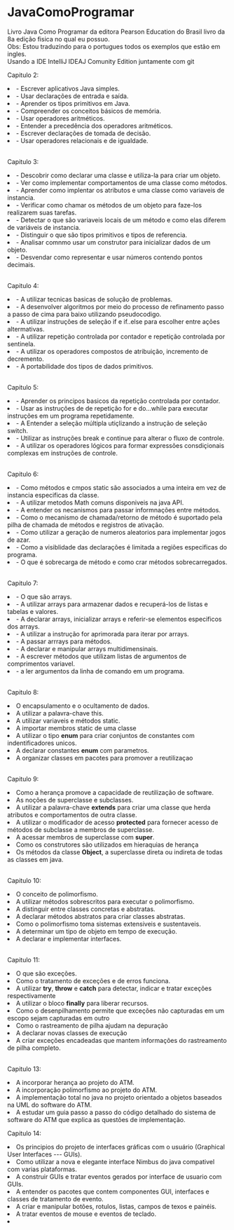 # JavaComoProgramar
Livro Java Como Programar da editora Pearson Education do Brasil livro da 8a edição fisica no qual eu possuo.</br>
Obs: Estou traduzindo para o portugues todos os exemplos que estão em ingles.</br>
Usando a IDE IntelliJ IDEAJ Comunity Edition juntamente com git</br>

<p>Capitulo 2:</p> 
            <li>- Escrever aplicativos Java simples.</li>
           <li> - Usar declarações de entrada e saída.</li>
            <li>- Aprender os tipos primitivos em Java.</li>
            <li>- Compreender os conceitos básicos de memória.</li>
            <li>- Usar operadores aritméticos.</li>
            <li>- Entender a precedência dos operadores aritméticos.</li>
            <li>- Escrever declarações de tomada de decisão.</li>
            <li>- Usar operadores relacionais e de igualdade.</li></br>
            
<p>Capitulo 3:</p> 
        <li>- Descobrir como declarar uma classe e utiliza-la para criar um objeto.</li>
            <li>- Ver como implementar comportamentos de uma classe como métodos.</li>
            <li>- Aprender como implentar os atributos e uma classe como variaveis de instancia.</li>
            <li>- Verificar como chamar os métodos de um objeto para faze-los realizarem suas tarefas.</li>
            <li>- Detectar o que são variaveis locais de um método e como  elas diferem de variáveis de instancia.</li>
            <li>- Distinguir o que são tipos primitivos e tipos de referencia.</li>
            <li>- Analisar comnmo usar um construtor para inicializar dados de um objeto.</li>
            <li>- Desvendar como representar e usar números contendo pontos decimais.</li></br>

<p>Capitulo 4:</p> 
            <li>- A utilizar tecnicas basicas de solução de problemas.</li>
            <li>- A desenvolver algoritmos por meio do processo de refinamento passo a passo de cima para baixo utilizando pseudocodigo.</li>
            <li>- A utilizar instruções de seleção if e if..else para escolher entre ações altermativas.</li>
            <li>- A utilizar repetição controlada por contador e repetição controlada por sentinela.</li>
            <li>- A utilizar os operadores compostos de atribuição, incremento de decremento.</li>
            <li>- A portabilidade dos tipos de dados primitivos.</li></br>

<p>Capitulo 5:</p> 
            <li>- Aprender os principos basicos da repetição controlada por contador.</li>
            <li>- Usar as instruções de de repetição for e do...while para executar instruções em um programa repetidamente.</li>
            <li>- A Entender a seleção múltipla utiçlizando a instrução de seleção switch.</li>
            <li>- Utilizar as instruções break e continue para alterar o fluxo de controle.</li>
            <li>- A utilizar os operadores lógicos para formar expressões consdiçionais complexas em instruções de controle.</li></br>

<p>Capitulo 6:</p> 
            <li>- Como métodos e cmpos static são associados a uma inteira em vez de instancia especificas da classe.</li>       
            <li>- A utilizar metodos Math comuns disponiveis na java API.</li>
            <li>- A entender os necanismos para passar informnações entre métodos.</li>
            <li>- Como o mecanismo de chamada/retorno de método é suportado pela pilha de chamada de métodos e registros de ativação.</li>
            <li>- Como utilizar a geração de numeros aleatorios para implementar jogos de azar.</li>
            <li>- Como a visiblidade das declarações é limitada a regiões especificas do programa.</li>
            <li>- O que é sobrecarga de método e como crar métodos sobrecarregados.</li></br>

<p>Capitulo 7:</p> 
            <li>- O que são arrays.</li>
            <li>- A utilizar arrays para armazenar dados e recuperá-los de listas e tabelas e valores.</li>
            <li>- A declarar arrays, inicializar arrays e referir-se elementos especificos dos arrays.</li>
            <li>- A utilizar a instrução for aprimorada para iterar por arrays.</li>
            <li>- A passar arrrays para métodos.</li>
            <li>- A declarar e manipular arrays multidimensinais.</li>
            <li>- A escrever métodos que utilizam listas de argumentos de comprimentos variavel.</li>
            <li>- a ler argumentos da linha de comando em um programa.</li></br>
            
<p>Capitulo 8:</p>
            <li>O encapsulamento e o ocultamento de dados.</li>
            <li>A utilizar a palavra-chave this.</li>
            <li>A utilizar variaveis e métodos static.</li>
            <li>A importar membros static de uma classe</li>
            <li>A utilizar o tipo <b>enum</b> para criar conjuntos de constantes com indentificadores unicos.</li>
            <li>A declarar constantes <b>enum</b> com parametros.</li>
            <li>A organizar classes em pacotes para promover a reutilizaçao</li></br>

<p>Capitulo 9:</p>
             <li>Como a herança promove a capacidade de reutilização de software.</li>
             <li>As noções de superclasse e subclasses.</li>
             <li>A utilizar a palavra-chave <b>extends</b> para criar uma classe que herda atributos e comportamentos de outra classe.</li>
             <li>A utilizar o modificador de acesso <b>protected</b> para fornecer acesso de métodos de subclasse a membros de superclasse.</li>
             <li>A acessar membros de superclasse com <b>super</b>.</li>
             <li>Como os construtores são utilizados em hieraquias de herança</li>
             <li>Os métodos da classe <b>Object</b>, a superclasse direta ou indireta de todas as classes em java.</li></br>

<p>Capitulo 10:</p>
             <li>O conceito de polimorfismo.</li>
             <li>A utilizar métodos sobrescritos para executar o polimorfismo.</li>
             <li>A distinguir entre classes concretas e abstratas.</li>
             <li>A declarar métodos abstratos para criar classes abstratas.</li>
             <li>Como o polimorfismo toma sistemas extensiveis e sustentaveis.</li>
             <li>A determinar um tipo de objeto em tempo de execução.</li>
             <li>A declarar e implementar interfaces.</li></br>

<p>Capitulo 11:</p>
              <li>O que são exceções.</li>
              <li>Como o tratamento de exceções e de erros funciona.</li>
              <li>A utilizar <b>try</b>, <b>throw</b> e <b>catch</b> para detectar, indicar e tratar exceções respectivamente</li>
              <li>A utilizar o bloco <b>finally</b> para liberar recursos.</li>
              <li>Como o desenpilhamento permite que exceções não capturadas em um escopo sejam capturadas em outro </li>
              <li>Como o rastreamento de pilha ajudam na depuração</li>
              <li>A declarar novas classes de execução</li>
             <li>A criar exceções encadeadas que mantem informações do rastreamento de pilha completo.</li></br>

<p>Capitulo 13:</p>
              <li>A incorporar herança ao projeto do ATM.</li>
              <li>A incorporação polimorfismo ao projeto do ATM.</li>
              <li>A implementação total no java no projeto orientado a objetos baseados na UML do software do ATM.</li>
              <li>A estudar um guia passo a passo do código detalhado do sistema de software do ATM
              que explica as questões de implementação.</li>

 <p>Capitulo 14:</p>
              <li>Os principios do projeto de interfaces gráficas com o usuário (Graphical User Interfaces --- GUIs).</li>
              <li>Como utilizar a nova e elegante interface Nimbus do java compativel com varias plataformas.</li>
              <li>A construir GUIs e tratar eventos gerados por interface de usuario com GUIs.</li>
              <li>A entender os pacotes que contem componentes GUI, interfaces e classes de tratamento de evento.</li>
              <li>A criar e manipular botões, rotulos, listas, campos de texos e painéis.</li>
              <li>A tratar eventos de mouse e eventos de teclado.</li>
              <li></li>


